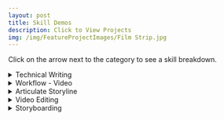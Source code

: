 ```yaml
---
layout: post
title: Skill Demos
description: Click to View Projects
img: /img/FeatureProjectImages/Film Strip.jpg
---
```


Click on the arrow next to the category to see a skill breakdown. 

<details>

<summary>Technical Writing </summary>
 <u> Scenerio Writing Storyboard/Script Example </u>
  <ul style ="list-style'type:disc">
    <li>Here is a sample from my latest project that has been genericized to demonstrate this writing style in a Storyboard/Script.</li>
    <li><a href="/docs/TechnicalWritingExamples/S SB&Script Example.docx" download> Scenerio Writing Storyboard/Script Example
    </a></li>
</ul>

  <u> Straight Informational Writing Storyboard/Script Example </u>
  <ul style ="list-style'type:disc">
    <li>Here is a sample from my latest project that has been genericized to demonstrate this writing style in a Storyboard/Script.</li>
    <li><a href="/docs/TechnicalWritingExamples/SI SB&Script Example.docx" download> Straight Informational Writing Storyboard/Script Example
    </a></li>
</ul>

  <u> Straight Informational Writing Text Reference Example </u>
  <ul style ="list-style'type:disc">
    <li>Here is a sample from my latest project that has been genericized to demonstrate this writing style in a Text Reference that would accompany the Video Training.</li>
    <li><a href="/docs/TechnicalWritingExamples/S Text Reference Example.docx" download> Straight Informational Writing Text Reference Example
    </a></li>
</ul>

</details>

<details>

  <summary>Workflow - Video </summary>
  <u>Storyboarding</u>
  <ul style ="list-style'type:disc">
    <li>Final Storyboard for the project. </li>
    <li><a href="/docs/SkillDemos/WorkflowVideo/Final 9-11 Commemorative Storyboard.docx" download> Final 9-11 Commemorative Storyboard
    </a></li>
  </ul>
   
  <u>Client Exchange</u>
  <ul style ="list-style'type:disc">
    <li>Summary of the Client communications with the resulting actions that were taken based on the feedback. </li>
    <li><a href="/docs/SkillDemos/WorkflowVideo/Client Exchange Log.docx" download> Client Exchange Log
    </a></li>
  </ul>
  
  <u>First Cut</u>
    <a href="https://youtu.be/tJRFAZOcUbI">Video Link</a>

  <u>Option 2</u>
    <a href="https://youtu.be/juTcgbW0lOU">Video Link</a>

  <u>Second Cut</u>
    <a href="https://youtu.be/Us3teXS65yk">Video Link</a>

  <u>Final Cut</u>
    <a href="https://youtu.be/kfSg1v4HhQc">Video Link</a>

</details>

<details>
  <summary>Articulate Storyline</summary>
  <u>Branching</u>
  <ul style ="list-style'type:disc">
    <li>Through the use of triggers depending on how the user response depends on where they are directed to next for the lesson.</li>
  </ul>
   <a href="https://youtu.be/iBrhV_X566Y">Video Link</a>

  <u>Triggers, Overlays, and Assessment</u>
  <ul style ="list-style'type:disc">
    <li>Short scene from Conflict Management for Leadership that utilizes triggers to progress the scene, overlays of multiple text boxes and character on a single slide, along with a check for understanding assessment.</li>
   <a href="https://youtu.be/JjsJRO75p04">Video Link</a>

</details>

<details>

  <summary>Video Editing</summary>
  <u>Deleting a Segment</u>
   <a href="https://youtu.be/7vO9wq4YaZA">Video Link</a>

  <u>Extending Slide to Match Audio</u>
   <a href="https://youtu.be/lyKQtFMv0TE"></a>

  <u>Replacing Segment and Audio</u>
   <a href="https://youtu.be/NlmyMu3wI0c">Video Link</a>

  <u>Text Overlays</u>
   <a href="https://youtu.be/inj8Esif-iY">Video Link</a>

  <u>Creating Video Overlays</u>
   <a href="https://youtu.be/CQ1-wYJCy_s">Video Link</a>

</details>

<details>

  <summary>Storyboarding </summary>
<div class="img_row">
	<img class="col one" src="{{ site.baseurl }}/img/Storyboard/Idea Board_Basic Outline.jpg" alt="" title= "Conflict Management for Leadership Storyboard"/>
  <img class="col one" src="{{ site.baseurl }}/img/Storyboard/Storyboard Outline.JPG" alt="" title= "Storyboard Outline for Getting Started with Google Suite"/>
	<img class="col one" src="{{ site.baseurl }}/img/Storyboard/Getting Started with Skype Articulate eLearning Storyboard.jpg" alt="" title= "Getting Started with Skype eLearning Storyboard"/>
</div>
<div class="three">
	<div class="col one caption">
		Conflict Management for Leadership Storyboard
	</div>
	<div class="col one caption">
		Storyboard Outline for Getting Started with Google Suite
	</div>
	<div class="col one caption">
		Getting Started with Skype eLearning Storyboard (eLearning)
	</div>
</div>

</details>